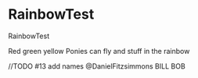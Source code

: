 # RainbowTest
 RainbowTest

Red
green
yellow
Ponies can fly and stuff in the rainbow

//TODO #13 add names @DanielFitzsimmons
BILL BOB